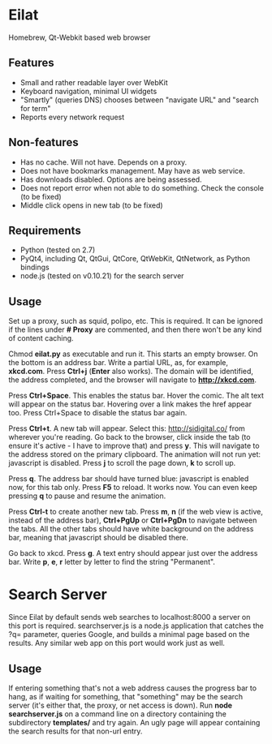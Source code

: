 Eilat
=====

Homebrew, Qt-Webkit based web browser

Features
--------

* Small and rather readable layer over WebKit
* Keyboard navigation, minimal UI widgets
* "Smartly" (queries DNS) chooses between "navigate URL" and "search for term"
* Reports every network request

Non-features
------------

* Has no cache. Will not have. Depends on a proxy.
* Does not have bookmarks management. May have as web service.
* Has downloads disabled. Options are being assessed.
* Does not report error when not able to do something. Check the console (to be fixed)
* Middle click opens in new tab (to be fixed)

Requirements
------------

* Python (tested on 2.7)
* PyQt4, including Qt, QtGui, QtCore, QtWebKit, QtNetwork, as Python bindings
* node.js (tested on v0.10.21) for the search server

Usage
-----

Set up a proxy, such as squid, polipo, etc. This is required. It can be ignored
if the lines under **# Proxy** are commented, and then there won't be any kind of
content caching.

Chmod **eilat.py** as executable and run it. This starts an empty browser. On the
bottom is an address bar. Write a partial URL, as, for example, **xkcd.com**. Press
**Ctrl+j** (**Enter** also works). The domain will be identified, the address completed,
and the browser will navigate to **http://xkcd.com**.

Press **Ctrl+Space**. This enables the status bar. Hover the comic. The alt text
will appear on the status bar. Hovering over a link makes the href appear too.
Press Ctrl+Space to disable the status bar again.

Press **Ctrl+t**. A new tab will appear. Select this: http://sidigital.co/
from wherever you're reading. Go back to the browser, click inside the tab (to
ensure it's active - I have to improve that) and press **y**. This will navigate
to the address stored on the primary clipboard. The animation will not run yet:
javascript is disabled. Press **j** to scroll the page down, **k** to scroll up.

Press **q**. The address bar should have turned blue: javascript is enabled now,
for this tab only. Press **F5** to reload. It works now. You can even keep pressing
**q** to pause and resume the animation.

Press **Ctrl-t** to create another new tab. Press **m**, **n** (if the web view is 
active, instead of the address bar), **Ctrl+PgUp** or **Ctrl+PgDn** to navigate 
between the tabs. All the other tabs should have white background on the address bar,
meaning that javascript should be disabled there.

Go back to xkcd. Press **g**. A text entry should appear just over the address bar.
Write **p**, **e**, **r** letter by letter to find the string "Permanent".

Search Server
=============

Since Eilat by default sends web searches to localhost:8000 a server on this
port is required. searchserver.js is a node.js application that catches the ?q=
parameter, queries Google, and builds a minimal page based on the results. Any
similar web app on this port would work just as well.

Usage
-----

If entering something that's not a web address causes the progress bar to hang,
as if waiting for something, that "something" may be the search server (it's
either that, the proxy, or net access is down). Run **node searchserver.js**
on a command line on a directory containing the subdirectory **templates/**
and try again. An ugly page will appear containing the search results for
that non-url entry.
